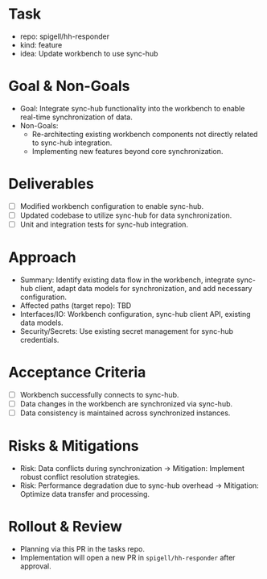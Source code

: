 # Task

- repo: spigell/hh-responder
- kind: feature
- idea: Update workbench to use sync-hub

# Goal & Non-Goals

- Goal: Integrate sync-hub functionality into the workbench to enable real-time synchronization of data.
- Non-Goals:
    - Re-architecting existing workbench components not directly related to sync-hub integration.
    - Implementing new features beyond core synchronization.

# Deliverables

- [ ] Modified workbench configuration to enable sync-hub.
- [ ] Updated codebase to utilize sync-hub for data synchronization.
- [ ] Unit and integration tests for sync-hub integration.

# Approach

- Summary: Identify existing data flow in the workbench, integrate sync-hub client, adapt data models for synchronization, and add necessary configuration.
- Affected paths (target repo): TBD
- Interfaces/IO: Workbench configuration, sync-hub client API, existing data models.
- Security/Secrets: Use existing secret management for sync-hub credentials.

# Acceptance Criteria

- [ ] Workbench successfully connects to sync-hub.
- [ ] Data changes in the workbench are synchronized via sync-hub.
- [ ] Data consistency is maintained across synchronized instances.

# Risks & Mitigations

- Risk: Data conflicts during synchronization → Mitigation: Implement robust conflict resolution strategies.
- Risk: Performance degradation due to sync-hub overhead → Mitigation: Optimize data transfer and processing.

# Rollout & Review

- Planning via this PR in the tasks repo.
- Implementation will open a new PR in `spigell/hh-responder` after approval.
